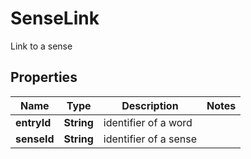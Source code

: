 

# SenseLink

Link to a sense

## Properties

Name | Type | Description | Notes
------------ | ------------- | ------------- | -------------
**entryId** | **String** | identifier of a word | 
**senseId** | **String** | identifier of a sense | 



